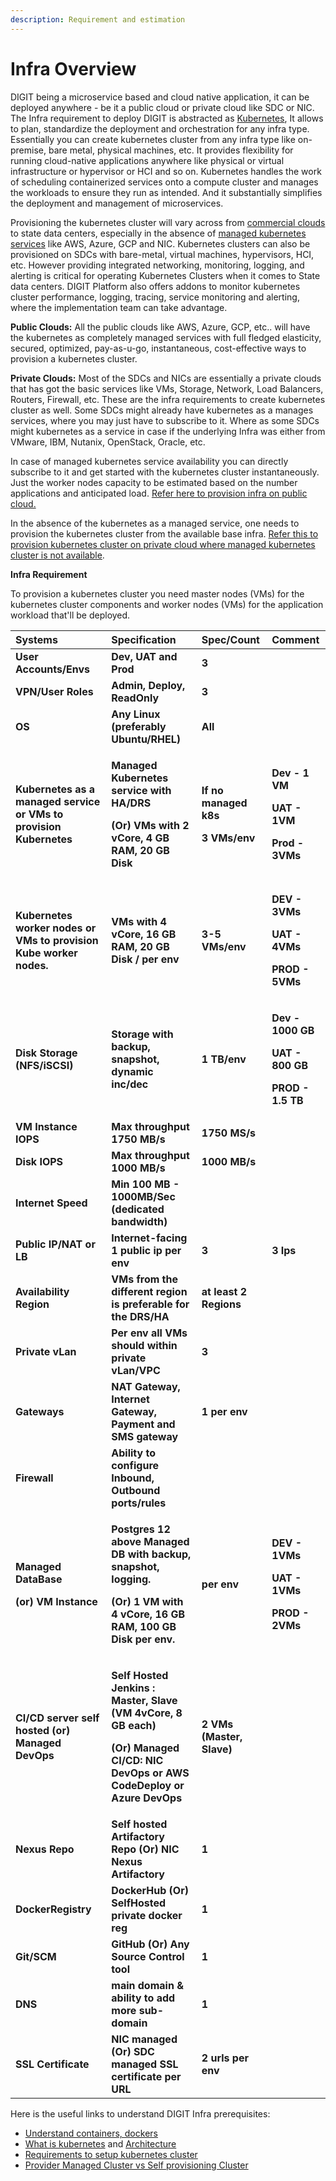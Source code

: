 ```yaml
---
description: Requirement and estimation
---
```


# Infra Overview

DIGIT being a microservice based and cloud native application, it can be deployed anywhere -  be it a public cloud or private cloud like SDC or NIC. The Infra requirement to deploy DIGIT is abstracted as [Kubernetes](../devops-general/the-rise-of-kubernetes/), It allows to plan, standardize the deployment and orchestration for any infra type. Essentially you can create kubernetes cluster from any infra type like on-premise, bare metal, physical machines, etc. It provides flexibility for running cloud-native applications anywhere like physical or virtual infrastructure or hypervisor or HCI and so on. Kubernetes handles the work of scheduling containerized services onto a compute cluster and manages the workloads to ensure they run as intended. And it substantially simplifies the deployment and management of microservices. 

Provisioning the kubernetes cluster will vary across from [commercial clouds](https://docs.google.com/spreadsheets/d/1RPpyDOLFmcgxMCpABDzrsBYWpPYCIBuvAoUQLwOGoQw/edit#gid=907731238) to state data centers, especially in the absence of [managed kubernetes services](https://medium.com/swlh/state-of-managed-kubernetes-2020-4be006643360) like AWS, Azure, GCP and NIC. Kubernetes clusters can also be provisioned on SDCs with bare-metal, virtual machines, hypervisors, HCI, etc. However providing integrated networking, monitoring, logging, and alerting is critical for operating Kubernetes Clusters when it comes to State data centers. DIGIT Platform also offers addons to monitor kubernetes cluster performance, logging, tracing, service monitoring and alerting, where the implementation team can take advantage.

**Public Clouds:** All the public clouds like AWS, Azure, GCP, etc.. will have the kubernetes as completely managed services with full fledged elasticity, secured, optimized, pay-as-u-go, instantaneous, cost-effective ways to provision a kubernetes cluster.  

**Private Clouds:** Most of the SDCs and NICs are essentially a private clouds that has got the basic services like VMs, Storage, Network, Load Balancers, Routers, Firewall, etc. These are the infra requirements to create kubernetes cluster as well. Some SDCs might already have kubernetes as a manages services, where you may just have to subscribe to it. Where as some SDCs might kubernetes as a service in case if the underlying Infra was either from VMware, IBM, Nutanix, OpenStack, Oracle, etc.

In case of managed kubernetes service availability you can directly subscribe to it and get started with the kubernetes cluster instantaneously. Just the worker nodes capacity to be estimated based on the number applications and anticipated load. [Refer here to provision infra on public cloud.](../devops-general/the-rise-of-kubernetes/setup-kubernetes/on-cloud.md)

In the absence of the kubernetes as a managed service, one needs to provision the kubernetes cluster from the available base infra.  [Refer this to provision kubernetes cluster on private cloud where managed kubernetes cluster is not available](../devops-general/the-rise-of-kubernetes/setup-kubernetes/on-premise-1/).  

**Infra Requirement** 

To provision a kubernetes cluster you need master nodes \(VMs\) for the kubernetes cluster components and worker nodes \(VMs\) for the application workload that'll be deployed. 

<table>
  <thead>
    <tr>
      <th style="text-align:left"><b>Systems</b>
      </th>
      <th style="text-align:left"><b>Specification</b>
      </th>
      <th style="text-align:left"><b>Spec/Count</b>
      </th>
      <th style="text-align:left"><b>Comment</b>
      </th>
    </tr>
  </thead>
  <tbody>
    <tr>
      <td style="text-align:left"><b>User Accounts/Envs</b>
      </td>
      <td style="text-align:left"><b>Dev, UAT and Prod </b>
      </td>
      <td style="text-align:left"><b>3 </b>
      </td>
      <td style="text-align:left"></td>
    </tr>
    <tr>
      <td style="text-align:left"><b>VPN/User Roles</b>
      </td>
      <td style="text-align:left"><b>Admin, Deploy, ReadOnly</b>
      </td>
      <td style="text-align:left"><b>3</b>
      </td>
      <td style="text-align:left"></td>
    </tr>
    <tr>
      <td style="text-align:left"><b>OS</b>
      </td>
      <td style="text-align:left"><b>Any Linux (preferably Ubuntu/RHEL)</b>
      </td>
      <td style="text-align:left"><b>All</b>
      </td>
      <td style="text-align:left"></td>
    </tr>
    <tr>
      <td style="text-align:left"><b>Kubernetes as a managed service or VMs to provision Kubernetes</b>
      </td>
      <td style="text-align:left">
        <p><b>Managed Kubernetes service with HA/DRS</b>
        </p>
        <p><b>(Or) VMs with 2 vCore, 4 GB RAM, 20 GB Disk</b>
        </p>
      </td>
      <td style="text-align:left">
        <p><b>If no managed k8s</b>
        </p>
        <p><b>3 VMs/env</b>
        </p>
      </td>
      <td style="text-align:left">
        <p><b>Dev - 1 VM</b>
        </p>
        <p><b>UAT - 1VM</b>
        </p>
        <p><b>Prod - 3VMs<br /></b>
        </p>
      </td>
    </tr>
    <tr>
      <td style="text-align:left"><b>Kubernetes worker nodes or VMs to provision Kube worker nodes.</b>
      </td>
      <td style="text-align:left"><b>VMs with 4 vCore, 16 GB RAM, 20 GB Disk / per env</b>
      </td>
      <td style="text-align:left"><b>3-5 VMs/env </b>
      </td>
      <td style="text-align:left">
        <p><b>DEV - 3VMs</b>
        </p>
        <p><b>UAT - 4VMs</b>
        </p>
        <p><b>PROD - 5VMs</b>
        </p>
      </td>
    </tr>
    <tr>
      <td style="text-align:left"><b>Disk Storage (NFS/iSCSI) </b>
      </td>
      <td style="text-align:left"><b>Storage with backup, snapshot, dynamic inc/dec</b>
      </td>
      <td style="text-align:left"><b>1 TB/env</b>
      </td>
      <td style="text-align:left">
        <p><b>Dev - 1000 GB</b>
        </p>
        <p><b>UAT - 800 GB</b>
        </p>
        <p><b>PROD - 1.5 TB</b>
        </p>
      </td>
    </tr>
    <tr>
      <td style="text-align:left"><b>VM Instance IOPS</b>
      </td>
      <td style="text-align:left"><b>Max throughput 1750 MB/s</b>
      </td>
      <td style="text-align:left"><b>1750 MS/s</b>
      </td>
      <td style="text-align:left"></td>
    </tr>
    <tr>
      <td style="text-align:left"><b>Disk IOPS</b>
      </td>
      <td style="text-align:left"><b>Max throughput 1000 MB/s</b>
      </td>
      <td style="text-align:left"><b>1000 MB/s</b>
      </td>
      <td style="text-align:left"></td>
    </tr>
    <tr>
      <td style="text-align:left"><b>Internet Speed</b>
      </td>
      <td style="text-align:left"><b>Min 100 MB - 1000MB/Sec (dedicated bandwidth)</b>
      </td>
      <td style="text-align:left"></td>
      <td style="text-align:left"></td>
    </tr>
    <tr>
      <td style="text-align:left"><b>Public IP/NAT or LB</b>
      </td>
      <td style="text-align:left"><b>Internet-facing 1 public ip per env</b>
      </td>
      <td style="text-align:left"><b>3</b>
      </td>
      <td style="text-align:left"><b>3 Ips</b>
      </td>
    </tr>
    <tr>
      <td style="text-align:left"><b>Availability Region</b>
      </td>
      <td style="text-align:left"><b>VMs from the different region is preferable for the DRS/HA</b>
      </td>
      <td style="text-align:left"><b>at least 2 Regions</b>
      </td>
      <td style="text-align:left"></td>
    </tr>
    <tr>
      <td style="text-align:left"><b>Private vLan</b>
      </td>
      <td style="text-align:left"><b>Per env all VMs should within private vLan/VPC</b>
      </td>
      <td style="text-align:left"><b>3</b>
      </td>
      <td style="text-align:left"></td>
    </tr>
    <tr>
      <td style="text-align:left"><b>Gateways</b>
      </td>
      <td style="text-align:left"><b>NAT Gateway, Internet Gateway, Payment and SMS gateway</b>
      </td>
      <td style="text-align:left"><b>1 per env</b>
      </td>
      <td style="text-align:left"></td>
    </tr>
    <tr>
      <td style="text-align:left"><b>Firewall</b>
      </td>
      <td style="text-align:left"><b>Ability to configure Inbound, Outbound ports/rules </b>
      </td>
      <td style="text-align:left"></td>
      <td style="text-align:left"></td>
    </tr>
    <tr>
      <td style="text-align:left">
        <p><b>Managed DataBase </b>
        </p>
        <p><b>(or) VM Instance</b>
        </p>
      </td>
      <td style="text-align:left">
        <p><b>Postgres 12 above Managed DB with backup, snapshot, logging. </b>
        </p>
        <p><b>(Or) 1 VM with 4 vCore, 16 GB RAM, 100 GB Disk per env.</b>
        </p>
      </td>
      <td style="text-align:left"><b>per env</b>
      </td>
      <td style="text-align:left">
        <p><b>DEV - 1VMs</b>
        </p>
        <p><b>UAT - 1VMs</b>
        </p>
        <p><b>PROD - 2VMs</b>
        </p>
      </td>
    </tr>
    <tr>
      <td style="text-align:left"><b>CI/CD server self hosted (or) Managed DevOps</b>
      </td>
      <td style="text-align:left">
        <p><b>Self Hosted Jenkins : Master, Slave (VM 4vCore, 8 GB each) </b>
        </p>
        <p><b>(Or) Managed CI/CD:  NIC DevOps or AWS  CodeDeploy or Azure DevOps </b>
        </p>
      </td>
      <td style="text-align:left"><b>2 VMs (Master, Slave)</b>
      </td>
      <td style="text-align:left"></td>
    </tr>
    <tr>
      <td style="text-align:left"><b>Nexus Repo</b>
      </td>
      <td style="text-align:left"><b>Self hosted Artifactory Repo (Or) NIC Nexus Artifactory</b>
      </td>
      <td style="text-align:left"><b>1</b>
      </td>
      <td style="text-align:left"></td>
    </tr>
    <tr>
      <td style="text-align:left"><b>DockerRegistry</b>
      </td>
      <td style="text-align:left"><b>DockerHub (Or) SelfHosted private docker reg</b>
      </td>
      <td style="text-align:left"><b>1</b>
      </td>
      <td style="text-align:left"></td>
    </tr>
    <tr>
      <td style="text-align:left"><b>Git/SCM</b>
      </td>
      <td style="text-align:left"><b>GitHub (Or) Any Source Control tool</b>
      </td>
      <td style="text-align:left"><b>1</b>
      </td>
      <td style="text-align:left"></td>
    </tr>
    <tr>
      <td style="text-align:left"><b>DNS </b>
      </td>
      <td style="text-align:left"><b>main domain &amp; ability to add more sub-domain</b>
      </td>
      <td style="text-align:left"><b>1</b>
      </td>
      <td style="text-align:left"></td>
    </tr>
    <tr>
      <td style="text-align:left"><b>SSL Certificate</b>
      </td>
      <td style="text-align:left"><b>NIC managed (Or) SDC managed SSL certificate per URL</b>
      </td>
      <td style="text-align:left"><b>2 urls per env</b>
      </td>
      <td style="text-align:left"></td>
    </tr>
  </tbody>
</table>

  

Here is the useful links to understand DIGIT Infra prerequisites:

* [Understand containers, dockers](https://medium.com/faun/containers-docker-kubernetes-introduction-part-1-fed143dafc05)
* [What is kubernetes](https://medium.com/easyread/step-by-step-introduction-to-basic-concept-of-kubernetes-e20383bdd118) and [Architecture](https://medium.com/edureka/kubernetes-architecture-c43531593ca5)
* [Requirements to setup kubernetes cluster](https://medium.com/faun/kubernetes-prerequisites-for-setup-kubenetes-cluster-part-2-699b3f93d6cc)
* [Provider Managed Cluster vs Self provisioning Cluster](https://www.magalix.com/blog/provider-managed-vs.-self-managed-kubernetes) 

